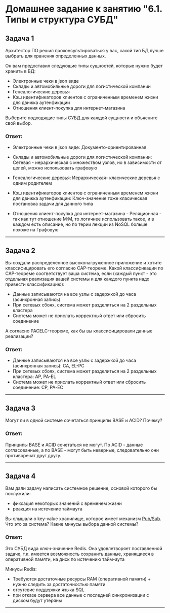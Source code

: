 # Домашнее задание к занятию "6.1. Типы и структура СУБД"


## Задача 1

Архитектор ПО решил проконсультироваться у вас, какой тип БД 
лучше выбрать для хранения определенных данных.

Он вам предоставил следующие типы сущностей, которые нужно будет хранить в БД:

- Электронные чеки в json виде
- Склады и автомобильные дороги для логистической компании
- Генеалогические деревья
- Кэш идентификаторов клиентов с ограниченным временем жизни для движка аутенфикации
- Отношения клиент-покупка для интернет-магазина

Выберите подходящие типы СУБД для каждой сущности и объясните свой выбор.

### Ответ:

- Электронные чеки в json виде: Документо-ориентированная

- Склады и автомобильные дороги для логистической компании: Сетевая - иерархическая с множеством узлов, но в зависимости от целей, можно использовать графовую

- Генеалогические деревья: Иерархическая- класические деревья с одним родителем

- Кэш идентификаторов клиентов с ограниченным временем жизни для движка аутенфикации: Ключ-значение тоже класическая постановка задачи для данного типа

- Отношения клиент-покупка для интернет-магазина - Реляционная - так как тут отношение М:М, то логичнее использовать такое, и в каждом есть описание, но по терии лекции из NoSQL больше похоже на Графовую

---

## Задача 2

Вы создали распределенное высоконагруженное приложение и хотите классифицировать его согласно 
CAP-теореме. Какой классификации по CAP-теореме соответствует ваша система, если 
(каждый пункт - это отдельная реализация вашей системы и для каждого пункта надо привести классификацию):

- Данные записываются на все узлы с задержкой до часа (асинхронная запись)
- При сетевых сбоях, система может разделиться на 2 раздельных кластера
- Система может не прислать корректный ответ или сбросить соединение

А согласно PACELC-теореме, как бы вы классифицировали данные реализации?

### Ответ:

- Данные записываются на все узлы с задержкой до часа (асинхронная запись): CA, EL-PC
- При сетевых сбоях, система может разделиться на 2 раздельных кластера: AP, PA-EL
- Система может не прислать корректный ответ или сбросить соединение: CP, PA-EC

---

## Задача 3

Могут ли в одной системе сочетаться принципы BASE и ACID? Почему?

### Ответ:

Принципы BASE и ACID сочетаться не могут. По ACID - данные согласованные, а по BASE - могут быть неверные, следовательно они противоречат друг другу.

---


## Задача 4

Вам дали задачу написать системное решение, основой которого бы послужили:

- фиксация некоторых значений с временем жизни
- реакция на истечение таймаута

Вы слышали о key-value хранилище, которое имеет механизм [Pub/Sub](https://habr.com/ru/post/278237/). 
Что это за система? Какие минусы выбора данной системы?

### Ответ:

Это СУБД вида ключ-значение Redis. Она удовлетворяет поставленной задаче, т.к. имеетcя возможность сохранить данные, хранящиеся в оперативной памяти, на диск по истечению тайм-аута

Минусы Redis:
- Требуются достаточные ресурсы RAM (оперативной памяти) + нужно следить за достаточностью памяти 
- отсутсвие поддержки языка SQL  
- при отказе сервера все данные с последней синхронизации с диском будут утеряны

---


